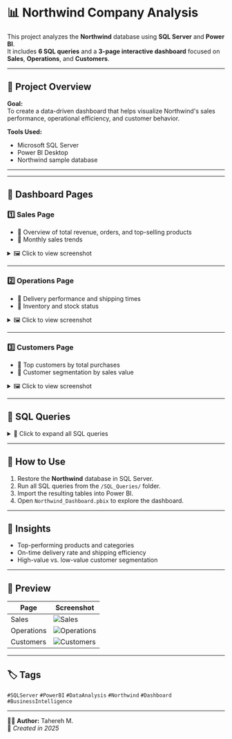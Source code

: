 # 📊 Northwind Company Analysis

This project analyzes the **Northwind** database using **SQL Server** and **Power BI**.  
It includes **6 SQL queries** and a **3-page interactive dashboard** focused on **Sales**, **Operations**, and **Customers**.

---

## 🧩 Project Overview

**Goal:**  
To create a data-driven dashboard that helps visualize Northwind's sales performance, operational efficiency, and customer behavior.

**Tools Used:**
- Microsoft SQL Server  
- Power BI Desktop  
- Northwind sample database  

---

---

## 📑 Dashboard Pages

### 1️⃣ Sales Page
- 🔹 Overview of total revenue, orders, and top-selling products  
- 🔹 Monthly sales trends  

<details>
  <summary>🖼️ Click to view screenshot</summary>
  
  ![Sales Dashboard](PowerBI_Dashboard/Dashboard_Screenshots/sales_page.png)
</details>

---

### 2️⃣ Operations Page
- 🔹 Delivery performance and shipping times  
- 🔹 Inventory and stock status  

<details>
  <summary>🖼️ Click to view screenshot</summary>
  
  ![Operations Dashboard](PowerBI_Dashboard/Dashboard_Screenshots/operations_page.png)
</details>

---

### 3️⃣ Customers Page
- 🔹 Top customers by total purchases  
- 🔹 Customer segmentation by sales value  

<details>
  <summary>🖼️ Click to view screenshot</summary>
  
  ![Customers Dashboard](PowerBI_Dashboard/Dashboard_Screenshots/customers_page.png)
</details>

---

## 💾 SQL Queries

<details>
  <summary>📜 Click to expand all SQL queries</summary>

Each query was used to extract and prepare data for the Power BI model.





</details>

---

## 🚀 How to Use

1. Restore the **Northwind** database in SQL Server.  
2. Run all SQL queries from the `/SQL_Queries/` folder.  
3. Import the resulting tables into Power BI.  
4. Open `Northwind_Dashboard.pbix` to explore the dashboard.

---

## 🧠 Insights

- Top-performing products and categories  
- On-time delivery rate and shipping efficiency  
- High-value vs. low-value customer segmentation  

---

## 📸 Preview

| Page | Screenshot |
|------|-------------|
| Sales | ![Sales](PowerBI_Dashboard/Dashboard_Screenshots/sales_page.png) |
| Operations | ![Operations](PowerBI_Dashboard/Dashboard_Screenshots/operations_page.png) |
| Customers | ![Customers](PowerBI_Dashboard/Dashboard_Screenshots/customers_page.png) |

---

## 🏷️ Tags
`#SQLServer` `#PowerBI` `#DataAnalysis` `#Northwind` `#Dashboard` `#BusinessIntelligence`

---

👩‍💻 **Author:** Tahereh M.  
📅 *Created in 2025*  



